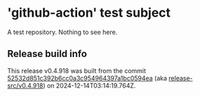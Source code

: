 # 'github-action' test subject

A test repository. Nothing to see here.


## Release build info

This release v0.4.918 was built from the commit [52532d851c392b6cc0a3c954964397a1bc0594ea](https://github.com/kattecon/gh-release-test-ga/tree/52532d851c392b6cc0a3c954964397a1bc0594ea) (aka [release-src/v0.4.918](https://github.com/kattecon/gh-release-test-ga/tree/release-src/v0.4.918)) on 2024-12-14T03:14:19.764Z.
        